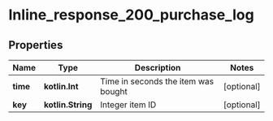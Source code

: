 
# Inline_response_200_purchase_log

## Properties
Name | Type | Description | Notes
------------ | ------------- | ------------- | -------------
**time** | **kotlin.Int** | Time in seconds the item was bought |  [optional]
**key** | **kotlin.String** | Integer item ID |  [optional]



